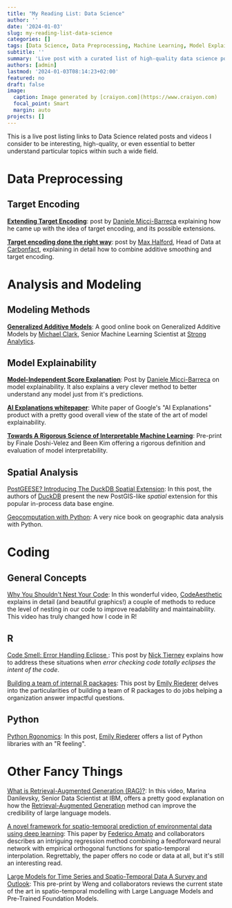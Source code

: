 ```yaml
---
title: "My Reading List: Data Science"
author: ''
date: '2024-01-03'
slug: my-reading-list-data-science
categories: []
tags: [Data Science, Data Preprocessing, Machine Learning, Model Explainability, Model Interpretability]
subtitle: ''
summary: 'Live post with a curated list of high-quality data science posts and videos I found enlightening.'
authors: [admin]
lastmod: '2024-01-03T08:14:23+02:00'
featured: no
draft: false
image:
  caption: Image generated by [craiyon.com](https://www.craiyon.com)
  focal_point: Smart
  margin: auto
projects: []
---
```


This is a live post listing links to Data Science related posts and videos I consider to be interesting, high-quality, or even essential to better understand particular topics within such a wide field. 

# Data Preprocessing

## Target Encoding

[**Extending Target Encoding**](https://towardsdatascience.com/extending-target-encoding-443aa9414cae): post by [Daniele Micci-Barreca](https://www.aitimejournal.com/interview-with-daniele-micci-barreca-product-analytics-lead-data-science-google/30110/) explaining how he came up with the idea of target encoding, and its possible extensions.

[**Target encoding done the right way**](https://maxhalford.github.io/blog/target-encoding/): post by [Max Halford](https://maxhalford.github.io/bio/), Head of Data at [Carbonfact](https://www.carbonfact.com/), explaining in detail how to combine additive smoothing and target encoding.

# Analysis and Modeling

## Modeling Methods

[**Generalized Additive Models**](https://m-clark.github.io/generalized-additive-models/): A good online book on Generalized Additive Models by [Michael Clark](https://m-clark.github.io/about.html), Senior Machine Learning Scientist at [Strong Analytics](https://www.strong.io/).

## Model Explainability

[**Model-Independent Score Explanation**](https://towardsdatascience.com/a-simple-model-independent-score-explanation-method-c17002d66da7): Post by [Daniele Micci-Barreca](https://www.aitimejournal.com/interview-with-daniele-micci-barreca-product-analytics-lead-data-science-google/30110/) on model explainability. It also explains a very clever method to better understand any model just from it's predictions.

[**AI Explanations whitepaper**](https://storage.googleapis.com/cloud-ai-whitepapers/AI%20Explainability%20Whitepaper.pdf): White paper of Google's "AI Explanations" product with a pretty good overall view of the state of the art of model explainability.

[**Towards A Rigorous Science of Interpretable Machine Learning**](https://arxiv.org/abs/1702.08608): Pre-print by Finale Doshi-Velez and Been Kim offering a rigorous definition and evaluation of model interpretability.

## Spatial Analysis

[PostGEESE? Introducing The DuckDB Spatial Extension](https://duckdb.org/2023/04/28/spatial.html): In this post, the authors of [DuckDB](https://duckdb.org/) present the new PostGIS-like *spatial* extension for this popular in-process data base engine.

[Geocomputation with Python](https://py.geocompx.org/): A very nice book on geographic data analysis with Python.

# Coding

## General Concepts

[Why You Shouldn't Nest Your Code](https://youtu.be/CFRhGnuXG-4?si=7Xr3E9L7GFvoRJqA): In this wonderful video, [CodeAesthetic](https://www.youtube.com/@CodeAesthetic) explains in detail (and beautiful graphics!) a couple of methods to reduce the level of nesting in our code to improve readability and maintainability. This video has truly changed how I code in R!

## R

[Code Smell: Error Handling Eclipse ](https://www.njtierney.com/post/2023/12/06/long-errors-smell/): This post by [Nick Tierney](https://fosstodon.org/@njtierney@aus.social) explains how to address these situations when *error checking code totally eclipses the intent of the code*.

[Building a team of internal R packages](https://www.emilyriederer.com/post/team-of-packages/): This post by [Emily Riederer](https://www.emilyriederer.com/about) delves into the particularities of building a team of R packages to do jobs helping a organization answer impactful questions.

## Python

[Python Rgonomics](https://www.emilyriederer.com/post/py-rgo/): In this post, [Emily Riederer](https://www.emilyriederer.com/about) offers a list of Python libraries with an "R feeling".


# Other Fancy Things

[What is Retrieval-Augmented Generation (RAG)?](https://youtu.be/T-D1OfcDW1M?si=sAZO-5NGD8yF2WYe): In this video, Marina Danilevsky, Senior Data Scientist at IBM, offers a pretty good explanation on how the [Retrieval-Augmented Generation](https://research.ibm.com/blog/retrieval-augmented-generation-RAG?utm_id=YT-101-What-is-RAG&_gl=1*p6ef17*_ga*MTQwMzQ5NjMwMi4xNjkxNDE2MDc0*_ga_FYECCCS21D*MTY5MjcyMjgyNy40My4xLjE2OTI3MjMyMTcuMC4wLjA.) method can improve the credibility of large language models.

[A novel framework for spatio-temporal prediction of environmental data using deep learning](https://www.nature.com/articles/s41598-020-79148-7): This paper by [Federico Amato](https://www.linkedin.com/in/federico-amato-66208637) and collaborators describes an intriguing regression method combining a feedforward neural network with empirical orthogonal functions for spatio-temporal interpolation. Regrettably, the paper offers no code or data at all, but it's still an interesting read.

[Large Models for Time Series and
Spatio-Temporal Data A Survey and Outlook](https://arxiv.org/pdf/2310.10196.pdf): This pre-print by Weng and collaborators reviews the current state of the art in spatio-temporal modelling with Large Language Models and Pre-Trained Foundation Models.

